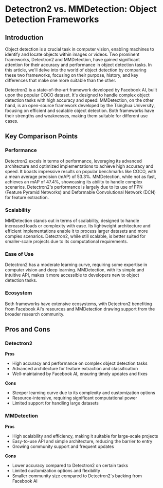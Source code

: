 # Detectron2 vs. MMDetection: Object Detection Frameworks
## Introduction

Object detection is a crucial task in computer vision, enabling machines to identify and locate objects within images or videos. Two prominent frameworks, Detectron2 and MMDetection, have gained significant attention for their accuracy and performance in object detection tasks. In this article, we'll delve into the world of object detection by comparing these two frameworks, focusing on their purpose, history, and key differences that make one more suitable than the other.

Detectron2 is a state-of-the-art framework developed by Facebook AI, built upon the popular COCO dataset. It's designed to handle complex object detection tasks with high accuracy and speed. MMDetection, on the other hand, is an open-source framework developed by the Tsinghua University, focusing on efficient and scalable object detection. Both frameworks have their strengths and weaknesses, making them suitable for different use cases.

## Key Comparison Points

### Performance
Detectron2 excels in terms of performance, leveraging its advanced architecture and optimized implementations to achieve high accuracy and speed. It boasts impressive results on popular benchmarks like COCO, with a mean average precision (mAP) of 53.3%. MMDetection, while not as fast, achieves an mAP of 47.4%, showcasing its ability to handle complex scenarios. Detectron2's performance is largely due to its use of FPN (Feature Pyramid Networks) and Deformable Convolutional Network (DCN) for feature extraction.

### Scalability
MMDetection stands out in terms of scalability, designed to handle increased loads or complexity with ease. Its lightweight architecture and efficient implementations enable it to process larger datasets and more complex scenarios. Detectron2, while still scalable, is better suited for smaller-scale projects due to its computational requirements.

### Ease of Use
Detectron2 has a moderate learning curve, requiring some expertise in computer vision and deep learning. MMDetection, with its simple and intuitive API, makes it more accessible to developers new to object detection tasks.

### Ecosystem
Both frameworks have extensive ecosystems, with Detectron2 benefiting from Facebook AI's resources and MMDetection drawing support from the broader research community.

## Pros and Cons

### Detectron2

**Pros**

* High accuracy and performance on complex object detection tasks
* Advanced architecture for feature extraction and classification
* Well-maintained by Facebook AI, ensuring timely updates and fixes

**Cons**

* Steeper learning curve due to its complexity and customization options
* Resource-intensive, requiring significant computational power
* Limited support for handling large datasets

### MMDetection

**Pros**

* High scalability and efficiency, making it suitable for large-scale projects
* Easy-to-use API and simple architecture, reducing the barrier to entry
* Growing community support and frequent updates

**Cons**

* Lower accuracy compared to Detectron2 on certain tasks
* Limited customization options and flexibility
* Smaller community size compared to Detectron2's backing from Facebook AI